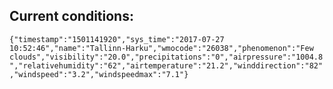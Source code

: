 ## Current conditions: 
 ``` {"timestamp":"1501141920","sys_time":"2017-07-27 10:52:46","name":"Tallinn-Harku","wmocode":"26038","phenomenon":"Few clouds","visibility":"20.0","precipitations":"0","airpressure":"1004.8","relativehumidity":"62","airtemperature":"21.2","winddirection":"82","windspeed":"3.2","windspeedmax":"7.1"} ```
